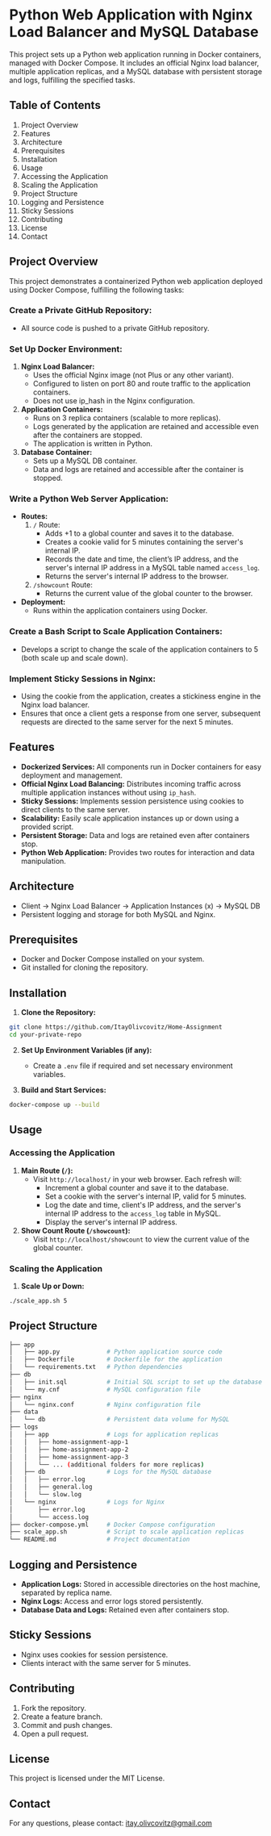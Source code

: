 
Python Web Application with Nginx Load Balancer and MySQL Database
=================================================================

This project sets up a Python web application running in Docker containers, managed with Docker Compose. 
It includes an official Nginx load balancer, multiple application replicas, and a MySQL database with persistent storage and logs, fulfilling the specified tasks.

Table of Contents
-----------------
1. Project Overview
2. Features
3. Architecture
4. Prerequisites
5. Installation
6. Usage
7. Accessing the Application
8. Scaling the Application
9. Project Structure
10. Logging and Persistence
11. Sticky Sessions
12. Contributing
13. License
14. Contact

Project Overview
----------------
This project demonstrates a containerized Python web application deployed using Docker Compose, fulfilling the following tasks:

### Create a Private GitHub Repository:
- All source code is pushed to a private GitHub repository.

### Set Up Docker Environment:
1. **Nginx Load Balancer:**
   - Uses the official Nginx image (not Plus or any other variant).
   - Configured to listen on port 80 and route traffic to the application containers.
   - Does not use ip_hash in the Nginx configuration.
2. **Application Containers:**
   - Runs on 3 replica containers (scalable to more replicas).
   - Logs generated by the application are retained and accessible even after the containers are stopped.
   - The application is written in Python.
3. **Database Container:**
   - Sets up a MySQL DB container.
   - Data and logs are retained and accessible after the container is stopped.

### Write a Python Web Server Application:
- **Routes:**
  1. `/` Route:
     - Adds +1 to a global counter and saves it to the database.
     - Creates a cookie valid for 5 minutes containing the server's internal IP.
     - Records the date and time, the client’s IP address, and the server's internal IP address in a MySQL table named `access_log`.
     - Returns the server's internal IP address to the browser.
  2. `/showcount` Route:
     - Returns the current value of the global counter to the browser.
- **Deployment:**
  - Runs within the application containers using Docker.

### Create a Bash Script to Scale Application Containers:
- Develops a script to change the scale of the application containers to 5 (both scale up and scale down).

### Implement Sticky Sessions in Nginx:
- Using the cookie from the application, creates a stickiness engine in the Nginx load balancer.
- Ensures that once a client gets a response from one server, subsequent requests are directed to the same server for the next 5 minutes.

Features
--------
- **Dockerized Services:** All components run in Docker containers for easy deployment and management.
- **Official Nginx Load Balancing:** Distributes incoming traffic across multiple application instances without using `ip_hash`.
- **Sticky Sessions:** Implements session persistence using cookies to direct clients to the same server.
- **Scalability:** Easily scale application instances up or down using a provided script.
- **Persistent Storage:** Data and logs are retained even after containers stop.
- **Python Web Application:** Provides two routes for interaction and data manipulation.

Architecture
------------
- Client -> Nginx Load Balancer -> Application Instances (x) -> MySQL DB
- Persistent logging and storage for both MySQL and Nginx.

Prerequisites
-------------
- Docker and Docker Compose installed on your system.
- Git installed for cloning the repository.

Installation
------------
1. **Clone the Repository:**

```bash
git clone https://github.com/ItayOlivcovitz/Home-Assignment
cd your-private-repo
```

2. **Set Up Environment Variables (if any):**
   - Create a `.env` file if required and set necessary environment variables.

3. **Build and Start Services:**

```bash
docker-compose up --build
```

Usage
-----
### Accessing the Application
1. **Main Route (`/`):**
   - Visit `http://localhost/` in your web browser. Each refresh will:
     - Increment a global counter and save it to the database.
     - Set a cookie with the server's internal IP, valid for 5 minutes.
     - Log the date and time, client's IP address, and the server's internal IP address to the `access_log` table in MySQL.
     - Display the server's internal IP address.
2. **Show Count Route (`/showcount`):**
   - Visit `http://localhost/showcount` to view the current value of the global counter.

### Scaling the Application
1. **Scale Up or Down:**

```bash
./scale_app.sh 5
```

Project Structure
-----------------
```bash
├── app
│   ├── app.py             # Python application source code
│   ├── Dockerfile         # Dockerfile for the application
│   └── requirements.txt   # Python dependencies
├── db
│   ├── init.sql           # Initial SQL script to set up the database
│   └── my.cnf             # MySQL configuration file
├── nginx
│   └── nginx.conf         # Nginx configuration file
├── data
│   └── db                 # Persistent data volume for MySQL
├── logs
│   ├── app                # Logs for application replicas
│   │   ├── home-assignment-app-1
│   │   ├── home-assignment-app-2
│   │   ├── home-assignment-app-3
│   │   └── ... (additional folders for more replicas)
│   ├── db                 # Logs for the MySQL database
│   │   ├── error.log
│   │   ├── general.log
│   │   └── slow.log
│   └── nginx              # Logs for Nginx
│       ├── error.log
│       └── access.log
├── docker-compose.yml     # Docker Compose configuration
├── scale_app.sh           # Script to scale application replicas
└── README.md              # Project documentation
```

Logging and Persistence
-----------------------
- **Application Logs:** Stored in accessible directories on the host machine, separated by replica name.
- **Nginx Logs:** Access and error logs stored persistently.
- **Database Data and Logs:** Retained even after containers stop.

Sticky Sessions
---------------
- Nginx uses cookies for session persistence.
- Clients interact with the same server for 5 minutes.

Contributing
------------
1. Fork the repository.
2. Create a feature branch.
3. Commit and push changes.
4. Open a pull request.

License
-------
This project is licensed under the MIT License.

Contact
-------
For any questions, please contact: itay.olivcovitz@gmail.com
